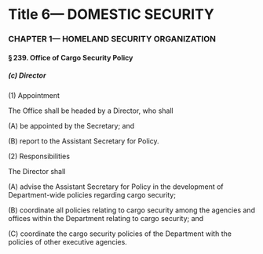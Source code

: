 
# Title 6— DOMESTIC SECURITY
### CHAPTER 1— HOMELAND SECURITY ORGANIZATION
#### § 239. Office of Cargo Security Policy
##### (c) Director

(1) Appointment

The Office shall be headed by a Director, who shall

(A) be appointed by the Secretary; and

(B) report to the Assistant Secretary for Policy.

(2) Responsibilities

The Director shall

(A) advise the Assistant Secretary for Policy in the development of Department-wide policies regarding cargo security;

(B) coordinate all policies relating to cargo security among the agencies and offices within the Department relating to cargo security; and

(C) coordinate the cargo security policies of the Department with the policies of other executive agencies.
